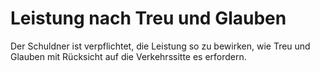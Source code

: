 # Leistung nach Treu und Glauben

Der Schuldner ist verpflichtet, die Leistung so zu bewirken, wie Treu und Glauben mit Rücksicht auf die Verkehrssitte es erfordern. 

